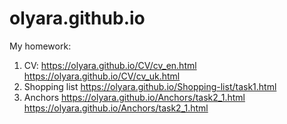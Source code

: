 # olyara.github.io
My homework:
1. CV: <a href="https://olyara.github.io/CV/cv_en.html">https://olyara.github.io/CV/cv_en.html</a>
        <a href="https://olyara.github.io/CV/cv_uk.html">https://olyara.github.io/CV/cv_uk.html</a>
2. Shopping list <a href="https://olyara.github.io/Shopping-list/task1.html">https://olyara.github.io/Shopping-list/task1.html</a>
3. Anchors <a href="https://olyara.github.io/Anchors/task2_1.html">https://olyara.github.io/Anchors/task2_1.html</a> 
           <a href="https://olyara.github.io/Anchors/task2_2.html">https://olyara.github.io/Anchors/task2_1.html</a>
